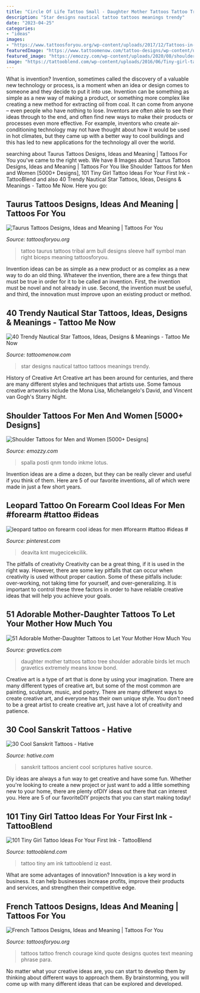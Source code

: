 ```yaml
---
title: "Circle Of Life Tattoo Small - Daughter Mother Tattoos Tattoo Tree Shoulder Adorable Birds Let Much Gravetics Extremely Means Know Bond"
description: "Star designs nautical tattoo tattoos meanings trendy"
date: "2023-04-25"
categories:
- "ideas"
images:
- "https://www.tattoosforyou.org/wp-content/uploads/2017/12/Tattoos-in-French.jpg"
featuredImage: "https://www.tattoomenow.com/tattoo-designs/wp-content/uploads/2020/04/nautical-star-tattoos-17.jpg"
featured_image: "https://emozzy.com/wp-content/uploads/2020/08/shoulder_tattoos_20-198.jpg"
image: "https://tattooblend.com/wp-content/uploads/2016/06/Tiny-girl-tattoo-design-3.jpg"
---
```



What is invention?
Invention, sometimes called the discovery of a valuable new technology or process, is a moment when an idea or design comes to someone and they decide to put it into use. Invention can be something as simple as a new way of making a product, or something more complex like creating a new method for extracting oil from coal. It can come from anyone – even people who have nothing to lose. Inventors are often able to see their ideas through to the end, and often find new ways to make their products or processes even more effective. For example, inventors who create air-conditioning technology may not have thought about how it would be used in hot climates, but they came up with a better way to cool buildings and this has led to new applications for the technology all over the world.

	

		
searching about Taurus Tattoos Designs, Ideas and Meaning | Tattoos For You you've came to the right web. We have 8 Images about Taurus Tattoos Designs, Ideas and Meaning | Tattoos For You like Shoulder Tattoos for Men and Women [5000+ Designs], 101 Tiny Girl Tattoo Ideas For Your First Ink - TattooBlend and also 40 Trendy Nautical Star Tattoos, Ideas, Designs &amp; Meanings - Tattoo Me Now. Here you go:
		
    
## Taurus Tattoos Designs, Ideas And Meaning | Tattoos For You

<img loading=lazy src="http://www.tattoosforyou.org/wp-content/uploads/2013/10/Taurus-Bull-Tattoos.jpg" onerror="this.onerror=null;this.src='https://tse3.mm.bing.net/th?id=OIP.Bzsjt9MVAppytawT_gS9fgHaJ4&amp;pid=15.1';" alt="Taurus Tattoos Designs, Ideas and Meaning | Tattoos For You">

_Source: tattoosforyou.org_

>tattoo taurus tattoos tribal arm bull designs sleeve half symbol man right biceps meaning tattoosforyou. 

	

Invention ideas can be as simple as a new product or as complex as a new way to do an old thing. Whatever the invention, there are a few things that must be true in order for it to be called an invention. First, the invention must be novel and not already in use. Second, the invention must be useful, and third, the innovation must improve upon an existing product or method.

    
## 40 Trendy Nautical Star Tattoos, Ideas, Designs &amp; Meanings - Tattoo Me Now

<img loading=lazy src="https://www.tattoomenow.com/tattoo-designs/wp-content/uploads/2020/04/nautical-star-tattoos-17.jpg" onerror="this.onerror=null;this.src='https://tse1.mm.bing.net/th?id=OIP.wmNAXpBb92GzO71dkE7luwAAAA&amp;pid=15.1';" alt="40 Trendy Nautical Star Tattoos, Ideas, Designs &amp; Meanings - Tattoo Me Now">

_Source: tattoomenow.com_

>star designs nautical tattoo tattoos meanings trendy. 

	

History of Creative Art
Creative art has been around for centuries, and there are many different styles and techniques that artists use. Some famous creative artworks include the Mona Lisa, Michelangelo's David, and Vincent van Gogh's Starry Night.

    
## Shoulder Tattoos For Men And Women [5000+ Designs]

<img loading=lazy src="https://emozzy.com/wp-content/uploads/2020/08/shoulder_tattoos_20-198.jpg" onerror="this.onerror=null;this.src='https://tse1.mm.bing.net/th?id=OIP.WUz2gPkUSxyDuPP701E-9QHaJ3&amp;pid=15.1';" alt="Shoulder Tattoos for Men and Women [5000+ Designs]">

_Source: emozzy.com_

>spalla posti qnm tondo inkme lotus. 

	

Invention ideas are a dime a dozen, but they can be really clever and useful if you think of them. Here are 5 of our favorite inventions, all of which were made in just a few short years.

    
## Leopard Tattoo On Forearm Cool Ideas For Men #forearm #tattoo #ideas #

<img loading=lazy src="https://i.pinimg.com/736x/6b/e2/ee/6be2ee9033cfc7b592ae070eeaae09da.jpg" onerror="this.onerror=null;this.src='https://tse3.mm.bing.net/th?id=OIP.cSKUIXndzpjqUVNJrZpTLgHaJ4&amp;pid=15.1';" alt="leopard tattoo on forearm cool ideas for men #forearm #tattoo #ideas #">

_Source: pinterest.com_

>deavita knt mugecicekcilik. 

	

The pitfalls of creativity
Creativity can be a great thing, if it is used in the right way. However, there are some key pitfalls that can occur when creativity is used without proper caution. Some of these pitfalls include: over-working, not taking time for yourself, and over-generalizing. It is important to control these three factors in order to have reliable creative ideas that will help you achieve your goals.

    
## 51 Adorable Mother-Daughter Tattoos To Let Your Mother How Much You

<img loading=lazy src="https://www.gravetics.com/wp-content/uploads/2017/07/Awesome-Tree-With-Birds-On-Shoulder-Mother-Daughter-Tattoo-Idea.jpg" onerror="this.onerror=null;this.src='https://tse2.mm.bing.net/th?id=OIP.PSe6ahlFuvpyXrfEE3HHoQHaFj&amp;pid=15.1';" alt="51 Adorable Mother-Daughter Tattoos to Let Your Mother How Much You">

_Source: gravetics.com_

>daughter mother tattoos tattoo tree shoulder adorable birds let much gravetics extremely means know bond. 

	

Creative art is a type of art that is done by using your imagination. There are many different types of creative art, but some of the most common are painting, sculpture, music, and poetry. There are many different ways to create creative art, and everyone has their own unique style. You don’t need to be a great artist to create creative art, just have a lot of creativity and patience.

    
## 30 Cool Sanskrit Tattoos - Hative

<img loading=lazy src="https://hative.com/wp-content/uploads/2014/04/sanskrit-tattoos/5-incan-laws-and-ancient-scriptures.jpg" onerror="this.onerror=null;this.src='https://tse1.mm.bing.net/th?id=OIP.Le_MZpmhRrb3KzZgOUVOrgHaJ3&amp;pid=15.1';" alt="30 Cool Sanskrit Tattoos - Hative">

_Source: hative.com_

>sanskrit tattoos ancient cool scriptures hative source. 

	

Diy ideas are always a fun way to get creative and have some fun. Whether you're looking to create a new project or just want to add a little something new to your home, there are plenty ofDIY ideas out there that can interest you. Here are 5 of our favoriteDIY projects that you can start making today!

    
## 101 Tiny Girl Tattoo Ideas For Your First Ink - TattooBlend

<img loading=lazy src="https://tattooblend.com/wp-content/uploads/2016/06/Tiny-girl-tattoo-design-3.jpg" onerror="this.onerror=null;this.src='https://tse4.mm.bing.net/th?id=OIP._wA3AJZ0brkKS-Mji86WPQHaJN&amp;pid=15.1';" alt="101 Tiny Girl Tattoo Ideas For Your First Ink - TattooBlend">

_Source: tattooblend.com_

>tattoo tiny am ink tattooblend iz east. 

	

What are some advantages of innovation?
Innovation is a key word in business. It can help businesses increase profits, improve their products and services, and strengthen their competitive edge.

    
## French Tattoos Designs, Ideas And Meaning | Tattoos For You

<img loading=lazy src="https://www.tattoosforyou.org/wp-content/uploads/2017/12/Tattoos-in-French.jpg" onerror="this.onerror=null;this.src='https://tse1.mm.bing.net/th?id=OIP.EreP0ZW9HVoq4x0Wg8KFkAHaJ4&amp;pid=15.1';" alt="French Tattoos Designs, Ideas and Meaning | Tattoos For You">

_Source: tattoosforyou.org_

>tattoos tattoo french courage kind quote designs quotes text meaning phrase para. 

	

No matter what your creative ideas are, you can start to develop them by thinking about different ways to approach them. By brainstorming, you will come up with many different ideas that can be explored and developed.

